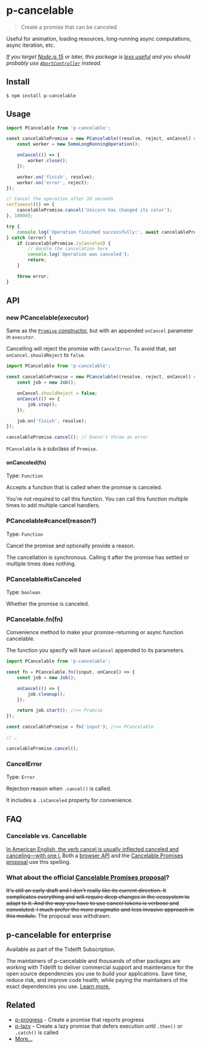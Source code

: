 # p-cancelable

> Create a promise that can be canceled

Useful for animation, loading resources, long-running async computations, async iteration, etc.

*If you target [Node.js 15](https://medium.com/@nodejs/node-js-v15-0-0-is-here-deb00750f278) or later, this package is [less useful](https://github.com/sindresorhus/p-cancelable/issues/27) and you should probably use [`AbortController`](https://developer.mozilla.org/en-US/docs/Web/API/AbortController) instead.*

## Install

```
$ npm install p-cancelable
```

## Usage

```js
import PCancelable from 'p-cancelable';

const cancelablePromise = new PCancelable((resolve, reject, onCancel) => {
	const worker = new SomeLongRunningOperation();

	onCancel(() => {
		worker.close();
	});

	worker.on('finish', resolve);
	worker.on('error', reject);
});

// Cancel the operation after 10 seconds
setTimeout(() => {
	cancelablePromise.cancel('Unicorn has changed its color');
}, 10000);

try {
	console.log('Operation finished successfully:', await cancelablePromise);
} catch (error) {
	if (cancelablePromise.isCanceled) {
		// Handle the cancelation here
		console.log('Operation was canceled');
		return;
	}

	throw error;
}
```

## API

### new PCancelable(executor)

Same as the [`Promise` constructor](https://developer.mozilla.org/en/docs/Web/JavaScript/Reference/Global_Objects/Promise), but with an appended `onCancel` parameter in `executor`.

Cancelling will reject the promise with `CancelError`. To avoid that, set `onCancel.shouldReject` to `false`.

```js
import PCancelable from 'p-cancelable';

const cancelablePromise = new PCancelable((resolve, reject, onCancel) => {
	const job = new Job();

	onCancel.shouldReject = false;
	onCancel(() => {
		job.stop();
	});

	job.on('finish', resolve);
});

cancelablePromise.cancel(); // Doesn't throw an error
```

`PCancelable` is a subclass of `Promise`.

#### onCanceled(fn)

Type: `Function`

Accepts a function that is called when the promise is canceled.

You're not required to call this function. You can call this function multiple times to add multiple cancel handlers.

### PCancelable#cancel(reason?)

Type: `Function`

Cancel the promise and optionally provide a reason.

The cancellation is synchronous. Calling it after the promise has settled or multiple times does nothing.

### PCancelable#isCanceled

Type: `boolean`

Whether the promise is canceled.

### PCancelable.fn(fn)

Convenience method to make your promise-returning or async function cancelable.

The function you specify will have `onCancel` appended to its parameters.

```js
import PCancelable from 'p-cancelable';

const fn = PCancelable.fn((input, onCancel) => {
	const job = new Job();

	onCancel(() => {
		job.cleanup();
	});

	return job.start(); //=> Promise
});

const cancelablePromise = fn('input'); //=> PCancelable

// …

cancelablePromise.cancel();
```

### CancelError

Type: `Error`

Rejection reason when `.cancel()` is called.

It includes a `.isCanceled` property for convenience.

## FAQ

### Cancelable vs. Cancellable

[In American English, the verb cancel is usually inflected canceled and canceling—with one l.](http://grammarist.com/spelling/cancel/) Both a [browser API](https://developer.mozilla.org/en-US/docs/Web/API/Event/cancelable) and the [Cancelable Promises proposal](https://github.com/tc39/proposal-cancelable-promises) use this spelling.

### What about the official [Cancelable Promises proposal](https://github.com/tc39/proposal-cancelable-promises)?

~~It's still an early draft and I don't really like its current direction. It complicates everything and will require deep changes in the ecosystem to adapt to it. And the way you have to use cancel tokens is verbose and convoluted. I much prefer the more pragmatic and less invasive approach in this module.~~ The proposal was withdrawn.

## p-cancelable for enterprise

Available as part of the Tidelift Subscription.

The maintainers of p-cancelable and thousands of other packages are working with Tidelift to deliver commercial support and maintenance for the open source dependencies you use to build your applications. Save time, reduce risk, and improve code health, while paying the maintainers of the exact dependencies you use. [Learn more.](https://tidelift.com/subscription/pkg/npm-p-cancelable?utm_source=npm-p-cancelable&utm_medium=referral&utm_campaign=enterprise&utm_term=repo)

## Related

- [p-progress](https://github.com/sindresorhus/p-progress) - Create a promise that reports progress
- [p-lazy](https://github.com/sindresorhus/p-lazy) - Create a lazy promise that defers execution until `.then()` or `.catch()` is called
- [More…](https://github.com/sindresorhus/promise-fun)
